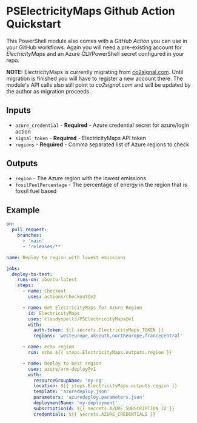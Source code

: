 # PSElectricityMaps Github Action Quickstart

This PowerShell module also comes with a _GitHub Action_ you can use in your
GitHub workflows. Again you will need a pre-existing account for _ElectricityMaps_
and an Azure CLI/PowerShell secret configured in your repo.

**NOTE:** ElectricityMaps is currently migrating from 
[co2signal.com](http://www.co2signal.com). Until migration is finished you will
have to register a new account there. The module's API calls also still point to
_co2signal.com_ and will be updated by the author as migration proceeds.

## Inputs

- `azure_credential` - **Required** - Azure credential secret for azure/login action
- `signal_token` - **Required** - ElectricityMaps API token
- `regions` - **Required** - Comma separated list of Azure regions to check

## Outputs

- `region` - The Azure region with the lowest emissions
- `fosilFuelPercentage` - The percentage of energy in the region that is fossil fuel based

## Example

```yaml
on:
  pull_request:
    branches:
      - 'main'
      - 'releases/**'

name: Deploy to region with lowest emissions

jobs:
  deploy-to-test:
    runs-on: ubuntu-latest
    steps:
      - name: Checkout
        uses: actions/checkout@v2

      - name: Get ElectricityMaps for Azure Region
        id: ElectricityMaps
        uses: cloudyspells/PSElectricityMaps@v1
        with:
          auth-token: ${{ secrets.ElectricityMaps_TOKEN }}
          regions: 'westeurope,uksouth,northeurope,francecentral'

      - name: echo region
        run: echo ${{ steps.ElectricityMaps.outputs.region }}

      - name: Deploy to best region
        uses: azure/arm-deploy@v1
        with:
          resourceGroupName: 'my-rg'
          location: ${{ steps.ElectricityMaps.outputs.region }}
          template: 'azuredeploy.json'
          parameters: 'azuredeploy.parameters.json'
          deploymentName: 'my-deployment'
          subscriptionId: ${{ secrets.AZURE_SUBSCRIPTION_ID }}
          credentials: ${{ secrets.AZURE_CREDENTIALS }}
```
